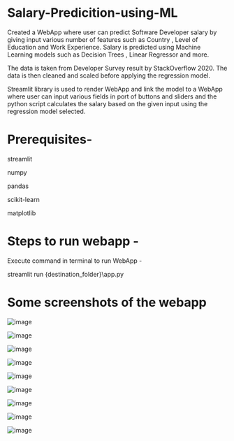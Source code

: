 # Salary-Predicition-using-ML
Created a WebApp where user can predict Software Developer salary by giving input various number of features such as Country , Level of Education and Work Experience. Salary is predicted using Machine Learning models such as Decision Trees , Linear Regressor and more.

The data is taken from Developer Survey result by StackOverflow 2020. The data is then cleaned and scaled before applying the regression model.

Streamlit library is used to render WebApp and link the model to a WebApp where user can input various fields in port of buttons and sliders and the python script calculates the salary based on the given input using the regression model selected.

# Prerequisites-

streamlit

numpy

pandas

scikit-learn

matplotlib

# Steps to run webapp -

Execute command in terminal to run WebApp -

streamlit run {destination_folder}\app.py  

# Some screenshots of the webapp

![image](https://user-images.githubusercontent.com/64198273/142244172-9b46af1e-d55a-40ad-80ce-33c193af8945.png)

![image](https://user-images.githubusercontent.com/64198273/142241726-8cca9d82-75a4-4266-8166-86c510956a27.png)

![image](https://user-images.githubusercontent.com/64198273/142241789-2af620c5-5070-4952-bedf-d7f564f33eaa.png)

![image](https://user-images.githubusercontent.com/64198273/144755560-5a8128f5-aafe-4d0b-8c6c-51f57b0f8fa0.png)

![image](https://user-images.githubusercontent.com/64198273/144755567-f57c162f-3062-4817-bc83-52c2e7cc0469.png)

![image](https://user-images.githubusercontent.com/64198273/144755576-db31eeec-976a-4e34-92f3-acc2292433ab.png)

![image](https://user-images.githubusercontent.com/64198273/144755591-9645a2c3-ef5d-42ab-8d20-cada4907b5ea.png)

![image](https://user-images.githubusercontent.com/64198273/144755603-1ba89e48-dbbd-48eb-8b87-ebe9a7c460b7.png)

![image](https://user-images.githubusercontent.com/64198273/144755627-c75effeb-10d3-40af-bf03-813b42b744c3.png)






